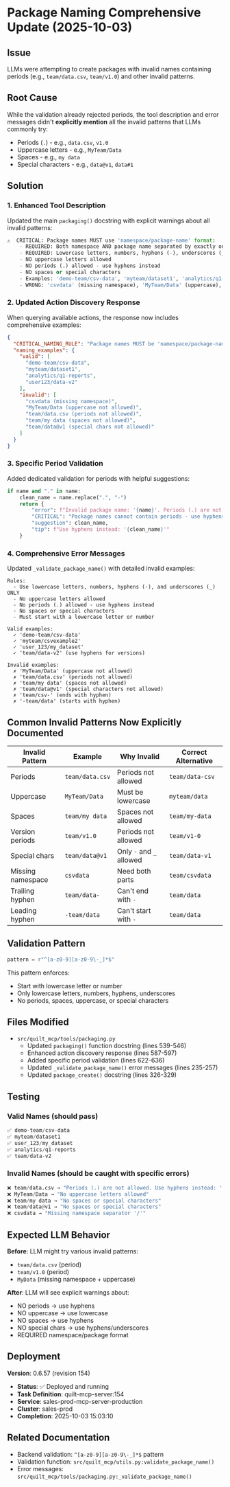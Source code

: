 # Package Naming Comprehensive Update (2025-10-03)

## Issue
LLMs were attempting to create packages with invalid names containing periods (e.g., `team/data.csv`, `team/v1.0`) and other invalid patterns.

## Root Cause
While the validation already rejected periods, the tool description and error messages didn't **explicitly mention** all the invalid patterns that LLMs commonly try:
- Periods (`.`) - e.g., `data.csv`, `v1.0`
- Uppercase letters - e.g., `MyTeam/Data`
- Spaces - e.g., `my data`
- Special characters - e.g., `data@v1`, `data#1`

## Solution

### 1. Enhanced Tool Description
Updated the main `packaging()` docstring with explicit warnings about all invalid patterns:

```python
⚠️  CRITICAL: Package names MUST use 'namespace/package-name' format:
    - REQUIRED: Both namespace AND package name separated by exactly one '/'
    - REQUIRED: Lowercase letters, numbers, hyphens (-), underscores (_) ONLY
    - NO uppercase letters allowed
    - NO periods (.) allowed - use hyphens instead
    - NO spaces or special characters
    - Examples: 'demo-team/csv-data', 'myteam/dataset1', 'analytics/q1-reports'
    - WRONG: 'csvdata' (missing namespace), 'MyTeam/Data' (uppercase), 'team/data.csv' (period)
```

### 2. Updated Action Discovery Response
When querying available actions, the response now includes comprehensive examples:

```json
{
  "CRITICAL_NAMING_RULE": "Package names MUST be 'namespace/package-name' format (lowercase, hyphens, underscores only - NO PERIODS)",
  "naming_examples": {
    "valid": [
      "demo-team/csv-data",
      "myteam/dataset1", 
      "analytics/q1-reports",
      "user123/data-v2"
    ],
    "invalid": [
      "csvdata (missing namespace)",
      "MyTeam/Data (uppercase not allowed)",
      "team/data.csv (periods not allowed)",
      "team/my data (spaces not allowed)",
      "team/data@v1 (special chars not allowed)"
    ]
  }
}
```

### 3. Specific Period Validation
Added dedicated validation for periods with helpful suggestions:

```python
if name and "." in name:
    clean_name = name.replace(".", "-")
    return {
        "error": f"Invalid package name: '{name}'. Periods (.) are not allowed.",
        "CRITICAL": "Package names cannot contain periods - use hyphens (-) instead",
        "suggestion": clean_name,
        "tip": f"Use hyphens instead: '{clean_name}'"
    }
```

### 4. Comprehensive Error Messages
Updated `_validate_package_name()` with detailed invalid examples:

```
Rules:
  - Use lowercase letters, numbers, hyphens (-), and underscores (_) ONLY
  - No uppercase letters allowed
  - No periods (.) allowed - use hyphens instead
  - No spaces or special characters
  - Must start with a lowercase letter or number

Valid examples:
  ✓ 'demo-team/csv-data'
  ✓ 'myteam/csvexample2'
  ✓ 'user_123/my_dataset'
  ✓ 'team/data-v2' (use hyphens for versions)

Invalid examples:
  ✗ 'MyTeam/Data' (uppercase not allowed)
  ✗ 'team/data.csv' (periods not allowed)
  ✗ 'team/my data' (spaces not allowed)
  ✗ 'team/data@v1' (special characters not allowed)
  ✗ 'team/csv-' (ends with hyphen)
  ✗ '-team/data' (starts with hyphen)
```

## Common Invalid Patterns Now Explicitly Documented

| Invalid Pattern | Example | Why Invalid | Correct Alternative |
|----------------|---------|-------------|---------------------|
| Periods | `team/data.csv` | Periods not allowed | `team/data-csv` |
| Uppercase | `MyTeam/Data` | Must be lowercase | `myteam/data` |
| Spaces | `team/my data` | Spaces not allowed | `team/my-data` |
| Version periods | `team/v1.0` | Periods not allowed | `team/v1-0` |
| Special chars | `team/data@v1` | Only `-` and `_` allowed | `team/data-v1` |
| Missing namespace | `csvdata` | Need both parts | `team/csvdata` |
| Trailing hyphen | `team/data-` | Can't end with `-` | `team/data` |
| Leading hyphen | `-team/data` | Can't start with `-` | `team/data` |

## Validation Pattern
```python
pattern = r"^[a-z0-9][a-z0-9\-_]*$"
```

This pattern enforces:
- Start with lowercase letter or number
- Only lowercase letters, numbers, hyphens, underscores
- No periods, spaces, uppercase, or special characters

## Files Modified
- `src/quilt_mcp/tools/packaging.py`
  - Updated `packaging()` function docstring (lines 539-546)
  - Enhanced action discovery response (lines 587-597)
  - Added specific period validation (lines 622-636)
  - Updated `_validate_package_name()` error messages (lines 235-257)
  - Updated `package_create()` docstring (lines 326-329)

## Testing

### Valid Names (should pass)
```python
✅ demo-team/csv-data
✅ myteam/dataset1
✅ user_123/my_dataset
✅ analytics/q1-reports
✅ team/data-v2
```

### Invalid Names (should be caught with specific errors)
```python
❌ team/data.csv → "Periods (.) are not allowed. Use hyphens instead: 'team/data-csv'"
❌ MyTeam/Data → "No uppercase letters allowed"
❌ team/my data → "No spaces or special characters"
❌ team/data@v1 → "No spaces or special characters"
❌ csvdata → "Missing namespace separator '/'"
```

## Expected LLM Behavior

**Before**: LLM might try various invalid patterns:
- `team/data.csv` (period)
- `team/v1.0` (period)
- `MyData` (missing namespace + uppercase)

**After**: LLM will see explicit warnings about:
- NO periods → use hyphens
- NO uppercase → use lowercase
- NO spaces → use hyphens
- NO special chars → use hyphens/underscores
- REQUIRED namespace/package format

## Deployment

**Version**: 0.6.57 (revision 154)
- **Status**: ✅ Deployed and running
- **Task Definition**: quilt-mcp-server:154
- **Service**: sales-prod-mcp-server-production
- **Cluster**: sales-prod
- **Completion**: 2025-10-03 15:03:10

## Related Documentation
- Backend validation: `^[a-z0-9][a-z0-9\-_]*$` pattern
- Validation function: `src/quilt_mcp/utils.py:validate_package_name()`
- Error messages: `src/quilt_mcp/tools/packaging.py:_validate_package_name()`

